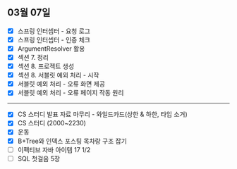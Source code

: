 ## 03월 07일

- [x] 스프링 인터셉터 - 요청 로그
- [x] 스프링 인터셉터 - 인증 체크
- [x] ArgumentResolver 활용
- [x] 섹션 7. 정리
- [x] 섹션 8. 프로젝트 생성
- [x] 섹션 8. 서블릿 예외 처리 - 시작
- [x] 서블릿 예외 처리 - 오류 화면 제공
- [x] 서블릿 예외 처리 - 오류 페이지 작동 원리
---
- [x] CS 스터디 발표 자료 마무리 - 와일드카드(상한 & 하한, 타입 소거)
- [x] CS 스터디 (2000~2230)
- [x] 운동
- [x] B+Tree와 인덱스 포스팅 목차랑 구조 잡기
- [ ] 이펙티브 자바 아이템 17 1/2
- [ ] SQL 첫걸음 5장
